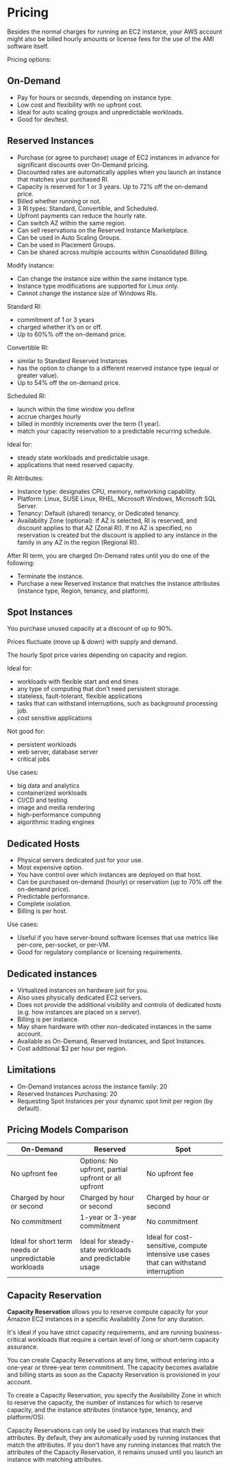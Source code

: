 # Pricing


Besides the normal charges for running an EC2 instance, your AWS account might also be billed hourly amounts or license fees for the use of the AMI software itself.

Pricing options:

## On-Demand

- Pay for hours or seconds, depending on instance type.
- Low cost and flexibility with no upfront cost.
- Ideal for auto scaling groups and unpredictable workloads.
- Good for dev/test.


## Reserved Instances

- Purchase (or agree to purchase) usage of EC2 instances in advance for significant discounts over On-Demand pricing.
- Discounted rates are automatically applies when you launch an instance that matches your purchased RI.
- Capacity is reserved for 1 or 3 years. Up to 72% off the on-demand price.
- Billed whether running or not.
- 3 RI types: Standard, Convertible, and Scheduled.
- Upfront payments can reduce the hourly rate.
- Can switch AZ within the same region.
- Can sell reservations on the  Reserved Instance Marketplace.
- Can be used in Auto Scaling Groups.
- Can be used in Placement Groups.
- Can be shared across multiple accounts within Consolidated Billing.

Modify instance:
- Can change the instance size within the same instance type.
- Instance type modifications are supported for Linux only.
- Cannot change the instance size of Windows RIs.

Standard RI: 
- commitment of 1 or 3 years
- charged whether it’s on or off.
- Up to 60%% off the on-demand price.

Convertible RI:
- similar to Standard Reserved Instances
- has the option to change to a different reserved instance type (equal or greater value).
- Up to 54% off the on-demand price.

Scheduled RI:
- launch within the time window you define
- accrue charges hourly
- billed in monthly increments over the term (1 year).
- match your capacity reservation to a predictable recurring schedule.

Ideal for:
- steady state workloads and predictable usage.
- applications that need reserved capacity.

RI Attributes:

- Instance type: designates CPU, memory, networking capability.
- Platform: Linux, SUSE Linux, RHEL, Microsoft Windows, Microsoft SQL Server.
- Tenancy: Default (shared) tenancy, or Dedicated tenancy.
- Availability Zone (optional): if AZ is selected, RI is reserved, and discount applies to that AZ (Zonal RI). If no AZ is specified, no reservation is created but the discount is applied to any instance in the family in any AZ in the region (Regional RI).

After RI term, you are charged On-Demand rates until you do one of the following:
- Terminate the instance.
- Purchase a new Reserved Instance that matches the instance attributes (instance type, Region, tenancy, and platform).


## Spot Instances

You purchase unused capacity at a discount of up to 90%.

Prices fluctuate (move up & down) with supply and demand.

The hourly Spot price varies depending on capacity and region.

Ideal for:
- workloads with flexible start and end times
- any type of computing that don't need persistent storage.
- stateless, fault-tolerant, flexible applications
- tasks that can withstand interruptions, such as background processing job.
- cost sensitive applications

Not good for:
- persistent workloads
- web server, database server
- critical jobs

Use cases:
- big data and analytics
- containerized workloads
- CI/CD and testing
- image and media rendering
- high-performance computing
- algorithmic trading engines


## Dedicated Hosts

- Physical servers dedicated just for your use.
- Most expensive option.
- You have control over which instances are deployed on that host.
- Can be purchased on-demand (hourly) or reservation (up to 70% off the on-demand price).
- Predictable performance.
- Complete isolation.
- Billing is per host.

Use cases:
- Useful if you have server-bound software licenses that use metrics like per-core, per-socket, or per-VM.
- Good for regulatory compliance or licensing requirements.


## Dedicated instances

- Virtualized instances on hardware just for you.
- Also uses physically dedicated EC2 servers.
- Does not provide the additional visibility and controls of dedicated hosts (e.g. how instances are placed on a server).
- Billing is per instance.
- May share hardware with other non-dedicated instances in the same account.
- Available as On-Demand, Reserved Instances, and Spot Instances.
- Cost additional $2 per hour per region.


## Limitations

- On-Demand instances across the instance family: 20
- Reserved Instances Purchasing: 20 
- Requesting Spot Instances per your dynamic spot limit per region (by default).


## Pricing Models Comparison

| On-Demand | Reserved | Spot |
|---|---|---|
| No upfront fee | Options: No upfront, partial upfront or all upfront | No upfront fee |
| Charged by hour or second | Charged by hour or second | Charged by hour or second |
| No commitment | 1-year or 3-year commitment | No commitment |
| Ideal for short term needs or unpredictable workloads | Ideal for steady-state workloads and predictable usage | Ideal for cost-sensitive, compute intensive use cases that can withstand interruption |


## Capacity Reservation

**Capacity Reservation** allows you to reserve compute capacity for your Amazon EC2 instances in a specific Availability Zone for any duration.

It's ideal if you have strict capacity requirements, and are running business-critical workloads that require a certain level of long or short-term capacity assurance. 

You can create Capacity Reservations at any time, without entering into a one-year or three-year term commitment. The capacity becomes available and billing starts as soon as the Capacity Reservation is provisioned in your account.

To create a Capacity Reservation, you specify the Availability Zone in which to reserve the capacity, the number of instances for which to reserve capacity, and the instance attributes (instance type, tenancy, and platform/OS).

Capacity Reservations can only be used by instances that match their attributes. By default, they are automatically used by running instances that match the attributes. If you don't have any running instances that match the attributes of the Capacity Reservation, it remains unused until you launch an instance with matching attributes.

